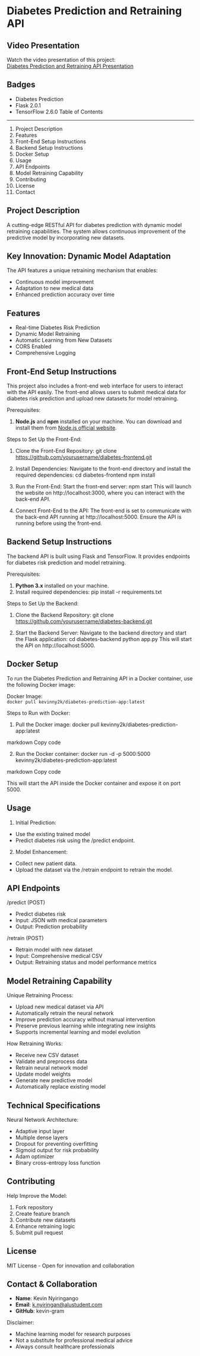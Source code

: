 Diabetes Prediction and Retraining API
=======================================

Video Presentation
----------------------
Watch the video presentation of this project:  
[Diabetes Prediction and Retraining API Presentation](https://youtu.be/dbtDOZCpxx8)

Badges
------
- Diabetes Prediction
- Flask 2.0.1
- TensorFlow 2.6.0
Table of Contents
-----------------
1. Project Description
2. Features
3. Front-End Setup Instructions
4. Backend Setup Instructions
5. Docker Setup
6. Usage
7. API Endpoints
8. Model Retraining Capability
9. Contributing
10. License
11. Contact

Project Description
-------------------
A cutting-edge RESTful API for diabetes prediction with dynamic model retraining capabilities. 
The system allows continuous improvement of the predictive model by incorporating new datasets.

Key Innovation: Dynamic Model Adaptation
----------------------------------------
The API features a unique retraining mechanism that enables:
* Continuous model improvement
* Adaptation to new medical data
* Enhanced prediction accuracy over time

Features
--------
* Real-time Diabetes Risk Prediction
* Dynamic Model Retraining
* Automatic Learning from New Datasets
* CORS Enabled
* Comprehensive Logging

Front-End Setup Instructions
-------------------------------
This project also includes a front-end web interface for users to interact with the API easily. The front-end allows users to submit medical data for diabetes risk prediction and upload new datasets for model retraining.

Prerequisites:
1. **Node.js** and **npm** installed on your machine. You can download and install them from [Node.js official website](https://nodejs.org/).

Steps to Set Up the Front-End:
1. Clone the Front-End Repository:
   git clone https://github.com/yourusername/diabetes-frontend.git

2. Install Dependencies:
   Navigate to the front-end directory and install the required dependencies:
   cd diabetes-frontend
   npm install

3. Run the Front-End:
   Start the front-end server:
   npm start
   This will launch the website on http://localhost:3000, where you can interact with the back-end API.

4. Connect Front-End to the API:
   The front-end is set to communicate with the back-end API running at http://localhost:5000. Ensure the API is running before using the front-end.

Backend Setup Instructions
------------------------------
The backend API is built using Flask and TensorFlow. It provides endpoints for diabetes risk prediction and model retraining.

Prerequisites:
1. **Python 3.x** installed on your machine.
2. Install required dependencies:
   pip install -r requirements.txt

Steps to Set Up the Backend:
1. Clone the Backend Repository:
   git clone https://github.com/yourusername/diabetes-backend.git

2. Start the Backend Server:
   Navigate to the backend directory and start the Flask application:
   cd diabetes-backend
   python app.py
   This will start the API on http://localhost:5000.

Docker Setup
-------------
To run the Diabetes Prediction and Retraining API in a Docker container, use the following Docker image:

Docker Image:  
`docker pull kevinny2k/diabetes-prediction-app:latest`

Steps to Run with Docker:
1. Pull the Docker image:
docker pull kevinny2k/diabetes-prediction-app:latest

markdown
Copy code

2. Run the Docker container:
docker run -d -p 5000:5000 kevinny2k/diabetes-prediction-app:latest

markdown
Copy code

This will start the API inside the Docker container and expose it on port 5000.

Usage
---------------
1. Initial Prediction:
- Use the existing trained model
- Predict diabetes risk using the /predict endpoint.

2. Model Enhancement:
- Collect new patient data.
- Upload the dataset via the /retrain endpoint to retrain the model.

API Endpoints
-------------
/predict (POST)
- Predict diabetes risk
- Input: JSON with medical parameters
- Output: Prediction probability

/retrain (POST)
- Retrain model with new dataset
- Input: Comprehensive medical CSV
- Output: Retraining status and model performance metrics

Model Retraining Capability
--------------------------
Unique Retraining Process:
* Upload new medical dataset via API
* Automatically retrain the neural network
* Improve prediction accuracy without manual intervention
* Preserve previous learning while integrating new insights
* Supports incremental learning and model evolution

How Retraining Works:
- Receive new CSV dataset
- Validate and preprocess data
- Retrain neural network model
- Update model weights
- Generate new predictive model
- Automatically replace existing model

Technical Specifications
-----------------------
Neural Network Architecture:
* Adaptive input layer
* Multiple dense layers
* Dropout for preventing overfitting
* Sigmoid output for risk probability
* Adam optimizer
* Binary cross-entropy loss function

Contributing
------------
Help Improve the Model:
1. Fork repository
2. Create feature branch
3. Contribute new datasets
4. Enhance retraining logic
5. Submit pull request

License
--------
MIT License - Open for innovation and collaboration

Contact & Collaboration
----------------------
- **Name**: Kevin Nyiringango
- **Email**: k.nyiringan@alustudent.com
- **GitHub**: kevin-gram

Disclaimer: 
- Machine learning model for research purposes
- Not a substitute for professional medical advice
- Always consult healthcare professionals
